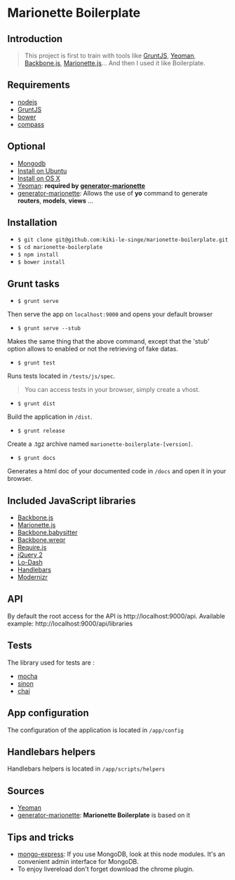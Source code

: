 # Marionette Boilerplate

## Introduction

> This project is first to train with tools like [GruntJS](http://gruntjs.com/), [Yeoman](http://yeoman.io/), [Backbone.js](http://backbonejs.org/), [Marionette.js](http://marionettejs.com/)... And then I used it like Boilerplate.

## Requirements

 * [nodejs](http://nodejs.org/)
 * [GruntJS](http://gruntjs.com/)
 * [bower](http://bower.io/)
 * [compass](http://compass-style.org/)

## Optional

 * [Mongodb](http://www.mongodb.org/)
  * [Install on Ubuntu](http://docs.mongodb.org/manual/tutorial/install-mongodb-on-ubuntu/)
  * [Install on OS X](http://docs.mongodb.org/manual/tutorial/install-mongodb-on-os-x/)
 * [Yeoman](http://yeoman.io/): **required by [generator-marionette](https://github.com/mrichard/generator-marionette)**
 * [generator-marionette](https://github.com/mrichard/generator-marionette): Allows the use of **yo** command to generate **routers**, **models**, **views** ...

## Installation

* `$ git clone git@github.com:kiki-le-singe/marionette-boilerplate.git`
* `$ cd marionette-boilerplate`
* `$ npm install`
* `$ bower install`

## Grunt tasks

* `$ grunt serve`

Then serve the app on `localhost:9000` and opens your default browser

* `$ grunt serve --stub`

Makes the same thing that the above command, except that the 'stub' option allows to enabled or not the retrieving of fake datas.

* `$ grunt test`

Runs tests located in `/tests/js/spec`.

> You can access tests in your browser, simply create a vhost.

* `$ grunt dist`

Build the application in `/dist`.

* `$ grunt release`

Create a .tgz archive named `marionette-boilerplate-[version]`.

* `$ grunt docs`

Generates a html doc of your documented code in `/docs` and open it in your browser.

## Included JavaScript libraries

 * [Backbone.js](http://backbonejs.org/)
 * [Marionette.js](http://marionettejs.com/)
 * [Backbone.babysitter](https://github.com/marionettejs/backbone.babysitter)
 * [Backbone.wreqr](https://github.com/marionettejs/backbone.wreqr)
 * [Require.js](http://requirejs.org/)
 * [jQuery 2](http://jquery.com/)
 * [Lo-Dash](http://lodash.com/)
 * [Handlebars](http://handlebarsjs.com/)
 * [Modernizr](http://modernizr.com/)

## API

By default the root access for the API is http://localhost:9000/api. Available example: http://localhost:9000/api/libraries

## Tests

The library used for tests are :

 * [mocha](http://visionmedia.github.io/mocha/)
 * [sinon](http://sinonjs.org/)
 * [chai](http://chaijs.com/)

## App configuration

The configuration of the application is located in `/app/config`

## Handlebars helpers

Handlebars helpers is located in `/app/scripts/helpers`

## Sources

 * [Yeoman](http://yeoman.io/)
 * [generator-marionette](https://github.com/mrichard/generator-marionette): **Marionette Boilerplate** is based on it

## Tips and tricks

 * [mongo-express](https://www.npmjs.org/package/mongo-express): If you use MongoDB, look at this node modules. It's an convenient admin interface for MongoDB.
 * To enjoy livereload don't forget download the chrome plugin.
